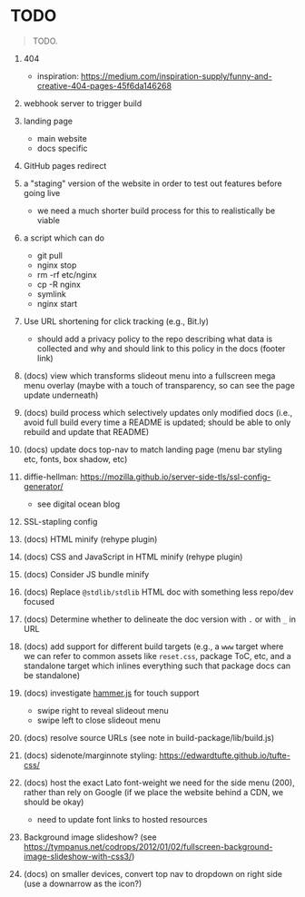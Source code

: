 # TODO

> TODO.

1. 404

   - inspiration: https://medium.com/inspiration-supply/funny-and-creative-404-pages-45f6da146268

2. webhook server to trigger build
3. landing page

   - main website
   - docs specific

4. GitHub pages redirect
5. a "staging" version of the website in order to test out features before going live

   - we need a much shorter build process for this to realistically be viable

6. a script which can do

   - git pull
   - nginx stop
   - rm -rf etc/nginx
   - cp -R nginx
   - symlink
   - nginx start

7. Use URL shortening for click tracking (e.g., Bit.ly)

   - should add a privacy policy to the repo describing what data is collected and why and should link to this policy in the docs (footer link)

8. (docs) view which transforms slideout menu into a fullscreen mega menu overlay (maybe with a touch of transparency, so can see the page update underneath)
9. (docs) build process which selectively updates only modified docs (i.e., avoid full build every time a README is updated; should be able to only rebuild and update that README)
10. (docs) update docs top-nav to match landing page (menu bar styling etc, fonts, box shadow, etc)
11. diffie-hellman: https://mozilla.github.io/server-side-tls/ssl-config-generator/

    - see digital ocean blog

12. SSL-stapling config
13. (docs) HTML minify (rehype plugin)
14. (docs) CSS and JavaScript in HTML minify (rehype plugin)
15. (docs) Consider JS bundle minify
16. (docs) Replace `@stdlib/stdlib` HTML doc with something less repo/dev focused
17. (docs) Determine whether to delineate the doc version with `.` or with `_` in URL
18. (docs) add support for different build targets (e.g., a `www` target where we can refer to common assets like `reset.css`, package ToC, etc, and a standalone target which inlines everything such that package docs can be standalone)
19. (docs) investigate [hammer.js](https://github.com/hammerjs/hammer.js) for touch support

    - swipe right to reveal slideout menu
    - swipe left to close slideout menu

20. (docs) resolve source URLs (see note in build-package/lib/build.js)
21. (docs) sidenote/marginnote styling: https://edwardtufte.github.io/tufte-css/
22. (docs) host the exact Lato font-weight we need for the side menu (200), rather than rely on Google (if we place the website behind a CDN, we should be okay)

    - need to update font links to hosted resources

23. Background image slideshow? (see https://tympanus.net/codrops/2012/01/02/fullscreen-background-image-slideshow-with-css3/)
24. (docs) on smaller devices, convert top nav to dropdown on right side (use a downarrow as the icon?)
